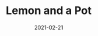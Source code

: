 ---
title: "Lemon and a Pot"
weight: 16
date: 2021-02-21
draft: false
categories: [Acrylic on Canvas with Texture]
description: My love for geometrical blocks found its hero in Mondrian. In our Dutch home this organic decorative pot and lemons seemed the perfect objects to insert into the painting - brought to life even further with the use of texture.
resources:
  - src: Lemon-and-Pot-Contemporary-1.jpg
    title: (50 cm X 40 cm)
---